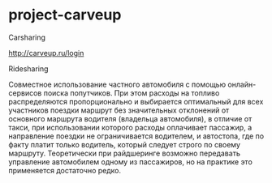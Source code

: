 # project-carveup
Сarsharing

http://carveup.ru/login

Ridesharing

Cовместное использование частного автомобиля с помощью онлайн-сервисов поиска попутчиков. При этом расходы на топливо распределяются пропорционально и выбирается оптимальный для всех участников поездки маршрут без значительных отклонений от основного маршрута водителя (владельца автомобиля), в отличие от такси, при использовании которого расходы оплачивает пассажир, а направление поездки не ограничивается водителем, и автостопа, где по факту платит только водитель, который следует строго по своему маршруту. Теоретически при райдшеринге возможно передавать управление автомобилем одному из пассажиров, но на практике это применяется достаточно редко.
